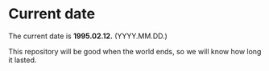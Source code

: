 # Current date

The current date is **1995.02.12.** (YYYY.MM.DD.)

This repository will be good when the world ends, so we will know how long it lasted.